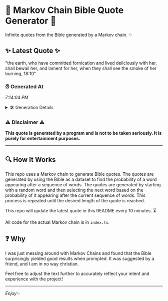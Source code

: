 # 📖 Markov Chain Bible Quote Generator 📖

Infinite quotes from the Bible generated by a Markov chain. ✨

## ✨ Latest Quote ✨
"the earth, who have committed fornication and lived deliciously with her, shall bewail her, and lament for her, when they shall see the smoke of her burning, 18:10"

### ⏰ Generated At
*7:14:04 PM*

<details>
    <summary>🛠️ Generation Details</summary>
    <p>
        <strong>🌱 Seed:</strong> the<br>
        <strong>🔄 Iterations:</strong> 27<br>
        <strong>📜 Context History:</strong><br>[ the ]: earth,<br>[ the, earth, ]: who<br>[ the, earth,, who ]: have<br>[ the, earth,, who, have ]: committed<br>[ the, earth,, who, have, committed ]: fornication<br>[ the, earth,, who, have, committed, fornication ]: and<br>[ earth,, who, have, committed, fornication, and ]: lived<br>[ who, have, committed, fornication, and, lived ]: deliciously<br>[ have, committed, fornication, and, lived, deliciously ]: with<br>[ committed, fornication, and, lived, deliciously, with ]: her,<br>[ fornication, and, lived, deliciously, with, her, ]: shall<br>[ and, lived, deliciously, with, her,, shall ]: bewail<br>[ lived, deliciously, with, her,, shall, bewail ]: her,<br>[ deliciously, with, her,, shall, bewail, her, ]: and<br>[ with, her,, shall, bewail, her,, and ]: lament<br>[ her,, shall, bewail, her,, and, lament ]: for<br>[ shall, bewail, her,, and, lament, for ]: her,<br>[ bewail, her,, and, lament, for, her, ]: when<br>[ her,, and, lament, for, her,, when ]: they<br>[ and, lament, for, her,, when, they ]: shall<br>[ lament, for, her,, when, they, shall ]: see<br>[ for, her,, when, they, shall, see ]: the<br>[ her,, when, they, shall, see, the ]: smoke<br>[ when, they, shall, see, the, smoke ]: of<br>[ they, shall, see, the, smoke, of ]: her<br>[ shall, see, the, smoke, of, her ]: burning,<br>[ see, the, smoke, of, her, burning, ]: 18:10<br>
    </p>
</details>

### ⚠️ Disclaimer ⚠️
**This quote is generated by a program and is not to be taken seriously. It is purely for entertainment purposes.**

---

## 🔍 How It Works

This repo uses a Markov chain to generate Bible quotes. The quotes are generated by using the Bible as a dataset to find the probability of a word appearing after a sequence of words. The quotes are generated by starting with a random word and then selecting the next word based on the probability of it appearing after the current sequence of words. This process is repeated until the desired length of the quote is reached.

This repo will update the latest quote in this README every 10 minutes. ⏳

All code for the actual Markov chain is in `index.ts`.

## ❓ Why

I was just messing around with Markov Chains and found that the Bible surprisingly yielded good results when prompted. 
It was suggested by a friend, and I am in no way christian.

Feel free to adjust the text further to accurately reflect your intent and experience with the project!

---

*Enjoy*✨
